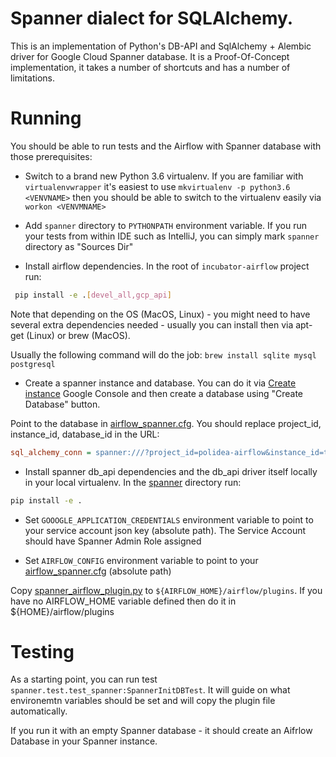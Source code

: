 # Spanner dialect for SQLAlchemy.

This is an implementation of Python's DB-API and SqlAlchemy + Alembic driver 
for Google Cloud Spanner database. It is a Proof-Of-Concept implementation, it takes a 
number of shortcuts and has a number of limitations.

# Running

You should be able to run tests and the Airflow with Spanner database 
with those prerequisites:

* Switch to a brand new Python 3.6 virtualenv. If you are familiar with 
  `virtualenvwrapper` it's easiest to use `mkvirtualenv -p python3.6 <VENVNAME>`
  then you should be able to switch to the virtualenv easily via `workon <VENVMNAME>`

* Add `spanner` directory to `PYTHONPATH` environment variable. If you run your
  tests from within IDE such as IntelliJ, you can simply mark `spanner` directory 
  as "Sources Dir"

* Install airflow dependencies. In the root of `incubator-airflow` project run:
```bash
 pip install -e .[devel_all,gcp_api]
```  
Note that depending on the OS (MacOS, Linux) - you might need to have several extra
dependencies needed - usually you can install then via apt-get (Linux) or brew (MacOS).

Usually the following command will do the job: `brew install sqlite mysql postgresql`

* Create a spanner instance and database. You can do it via 
[Create instance](https://console.cloud.google.com/spanner/instances/new) Google Console
and then create a database using "Create Database" button.

Point to the database in 
[airflow_spanner.cfg](airflow_spanner.cfg). 
You should replace project_id, instance_id, database_id in the URL:

```ini
sql_alchemy_conn = spanner:///?project_id=polidea-airflow&instance_id=test-instance-jarek&database_id=airflow
```

* Install spanner db_api dependencies and the db_api driver itself locally 
in your local virtualenv. In the [spanner](.) directory run:

```bash
pip install -e .
```

* Set `GOOOGLE_APPLICATION_CREDENTIALS` environment variable to point to your
  service account json key (absolute path). The Service Account should have
  Spanner Admin Role assigned
  
* Set `AIRFLOW_CONFIG` environment variable to point to your 
[airflow_spanner.cfg](airflow_spanner.cfg) (absolute path)


Copy [spanner_airflow_plugin.py](spanner_airflow_plugin.py) to 
`${AIRFLOW_HOME}/airflow/plugins`. If you have no AIRFLOW_HOME variable defined then
do it in ${HOME}/airflow/plugins

# Testing

As a starting point, you can run test `spanner.test.test_spanner:SpannerInitDBTest`. It 
will guide on what environemtn variables should be set and will 
copy the plugin file automatically.

If you run it with an empty Spanner database - it should create an Aifrlow Database in 
your Spanner instance.
